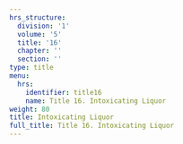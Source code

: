 ```yaml
---
hrs_structure:
  division: '1'
  volume: '5'
  title: '16'
  chapter: ''
  section: ''
type: title
menu:
  hrs:
    identifier: title16
    name: Title 16. Intoxicating Liquor
weight: 80
title: Intoxicating Liquor
full_title: Title 16. Intoxicating Liquor
---
```

